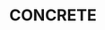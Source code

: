 ---
title: "CONCRETE"
price: "TBA"
desc: "Opis nije dostupan"
img_path: "/assets/img/A.MIG-3010.jpg"
brand: AMMO
available: true
cat: "weathering"
subcat: "PIGMENTS (35 mL)"
subsubcat: "SS"
---